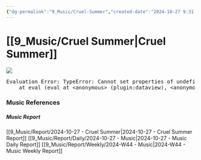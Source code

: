 ```yaml
---
{"dg-permalink":"9_Music/Cruel-Summer","created-date":"2024-10-27 9:31:41 pm","date":"2024-10-27","type":"music","tags":["music"],"aliases":null,"title":"Cruel Summer","music-url":"https://open.spotify.com/track/1BxfuPKGuaTgP7aM0Bbdwr","album":"Lover","album-release-date":"2019-08-23","album-url":"https://open.spotify.com/album/1NAmidJlEaVgA3MpcPFYGq","cover":"![Lover](https://i.scdn.co/image/ab67616d00001e02e787cffec20aa2a396a61647)","cover-url":"https://i.scdn.co/image/ab67616d00001e02e787cffec20aa2a396a61647","artists":"Taylor Swift","added-at":"Sun Oct 27 2024 - 오후 9:31:43","rating":"⭐⭐⭐⭐⭐⭐⭐⭐","dg-publish":true,"permalink":"/9_Music/Cruel-Summer/","dgPassFrontmatter":true,"noteIcon":"1"}
---
```


# [[9_Music/Cruel Summer\|Cruel Summer]]
![](https://i.scdn.co/image/ab67616d00001e02e787cffec20aa2a396a61647)


<pre class="dataview dataview-error">Evaluation Error: TypeError: Cannot set properties of undefined (setting 'innerHTML')
    at eval (eval at &lt;anonymous&gt; (plugin:dataview), &lt;anonymous&gt;:6:21)</pre>



### Music References
##### Music Report
[[9_Music/Report/2024-10-27 - Cruel Summer\|2024-10-27 - Cruel Summer Report]]
[[9_Music/Report/Daily/2024-10-27 - Music\|2024-10-27 - Music Daily Report]]
[[9_Music/Report/Weekly/2024-W44 - Music\|2024-W44 - Music Weekly Report]]





